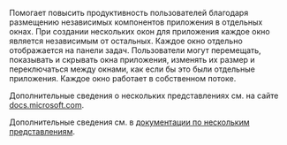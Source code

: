 ﻿Помогает повысить продуктивность пользователей благодаря размещению независимых компонентов приложения в отдельных окнах. При создании нескольких окон для приложения каждое окно является независимым от остальных. Каждое окно отдельно отображается на панели задач. Пользователи могут перемещать, показывать и скрывать окна приложения, изменять их размер и переключаться между окнами, как если бы это были отдельные приложения. Каждое окно работает в собственном потоке.

Дополнительные сведения о нескольких представлениях см. на сайте [docs.microsoft.com](https://docs.microsoft.com/ru-ru/windows/uwp/design/layout/show-multiple-views).

Дополнительные сведения см. в [документации по нескольким представлениям](https://github.com/Microsoft/WindowsTemplateStudio/blob/dev/docs/features/multiple-views.md).